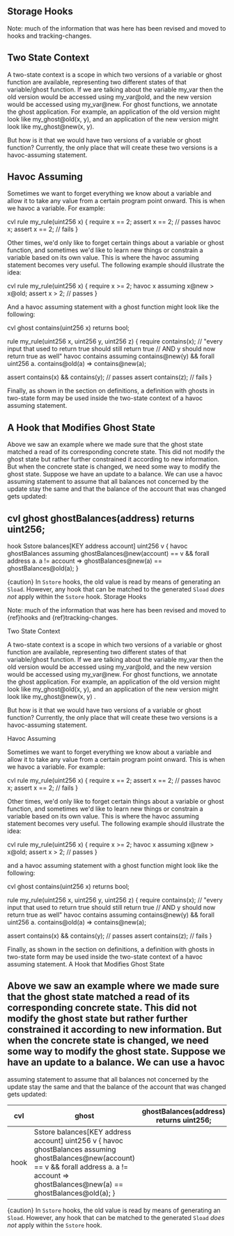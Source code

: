 ## Storage Hooks

Note: much of the information that was here has been revised and moved to hooks and tracking-changes.

## Two State Context

A two-state context is a scope in which two versions of a variable or ghost function are available, representing two different states of that variable/ghost function. If we are talking about the variable my_var then the old version would be accessed using my_var@old, and the new version would be accessed using my_var@new. For ghost functions, we annotate the ghost application. For example, an application of the old version might look like my_ghost@old(x, y), and an application of the new version might look like my_ghost@new(x, y).

But how is it that we would have two versions of a variable or ghost function? Currently, the only place that will create these two versions is a havoc-assuming statement.

## Havoc Assuming

Sometimes we want to forget everything we know about a variable and allow it to take any value from a certain program point onward. This is when we havoc a variable. For example:

cvl rule my_rule(uint256 x) {
require x == 2;
assert x == 2; // passes
havoc x;
assert x == 2; // fails
}

Other times, we'd only like to forget certain things about a variable or ghost function, and sometimes we'd like to learn new things or constrain a variable based on its own value. This is where the havoc assuming statement becomes very useful. The following example should illustrate the idea:

cvl rule my_rule(uint256 x) {
require x >= 2;
havoc x assuming x@new > x@old;
assert x > 2; // passes
}

And a havoc assuming statement with a ghost function might look like the following:

cvl ghost contains(uint256 x) returns bool;

rule my_rule(uint256 x, uint256 y, uint256 z) {
require contains(x); // "every input that used to return true should still return true // AND y should now return true as well"
havoc contains assuming contains@new(y) && forall uint256 a. contains@old(a) => contains@new(a);

assert contains(x) && contains(y); // passes
assert contains(z); // fails
}

Finally, as shown in the section on definitions, a definition with ghosts in two-state form may be used inside the two-state context of a havoc assuming statement.

## A Hook that Modifies Ghost State

Above we saw an example where we made sure that the ghost state matched a read of its corresponding concrete state. This did not modify the ghost state but rather further constrained it according to new information. But when the concrete state is changed, we need some way to modify the ghost state. Suppose we have an update to a balance. We can use a havoc assuming statement to assume that all balances not concerned by the update stay the same and that the balance of the account that was changed gets updated:

cvl ghost ghostBalances(address) returns uint256;
---
hook Sstore balances[KEY address account] uint256 v { havoc ghostBalances assuming ghostBalances@new(account) == v
&& forall address a. a != account => ghostBalances@new(a) == ghostBalances@old(a); }

{caution} In `Sstore` hooks, the old value is read by means of generating an `Sload`. However, any
hook that can be matched to the generated `Sload` _does not_ apply within the `Sstore` hook.
Storage Hooks

Note: much of the information that was here has been revised and moved to {ref}hooks and {ref}tracking-changes.

Two State Context

A two-state context is a scope in which two versions of a variable or ghost function are available, representing two
different states of that variable/ghost function. If we are talking about the variable my_var then the old version would be
accessed using my_var@old, and the new version would be accessed using my_var@new. For ghost functions, we annotate the
ghost application. For example, an application of the old version might look like my_ghost@old(x, y), and an application
of the new version might look like my_ghost@new(x, y) .

But how is it that we would have two versions of a variable or ghost function? Currently, the only place that will create these
two versions is a havoc-assuming statement.

Havoc Assuming

Sometimes we want to forget everything we know about a variable and allow it to take any value from a certain program
point onward. This is when we havoc a variable. For example:

cvl rule my_rule(uint256 x) { require x == 2; assert x == 2; // passes havoc x; assert x == 2; // fails }

Other times, we'd only like to forget certain things about a variable or ghost function, and sometimes we'd like to
learn new things or constrain a variable based on its own value. This is where the havoc assuming statement becomes very
useful. The following example should illustrate the idea:

cvl rule my_rule(uint256 x) { require x >= 2; havoc x assuming x@new > x@old; assert x > 2; // passes }

and a havoc assuming statement with a ghost function might look like the following:

cvl ghost contains(uint256 x) returns bool;

rule my_rule(uint256 x, uint256 y, uint256 z) { require contains(x); // "every input that used to return true should still return
true // AND y should now return true as well" havoc contains assuming contains@new(y) && forall uint256 a.
contains@old(a) => contains@new(a);

assert contains(x) && contains(y); // passes assert contains(z); // fails }

Finally, as shown in the section on definitions, a definition with ghosts in two-state form may be used inside the two-state
context of a havoc assuming statement.
A Hook that Modifies Ghost State

Above we saw an example where we made sure that the ghost state matched a read of its corresponding concrete state. This
did not modify the ghost state but rather further constrained it according to new information. But when the concrete state is
changed, we need some way to modify the ghost state. Suppose we have an update to a balance. We can use a havoc
---
assuming statement to assume that all balances not concerned by the update stay the same and that the balance of the account that was changed gets updated:

|cvl|ghost|ghostBalances(address) returns uint256;|
|---|---|---|
|hook|Sstore balances[KEY address account] uint256 v { havoc ghostBalances assuming ghostBalances@new(account) == v && forall address a. a != account => ghostBalances@new(a) == ghostBalances@old(a); }| |

{caution} In `Sstore` hooks, the old value is read by means of generating an `Sload`. However, any hook that can be matched to the generated `Sload` _does not_ apply within the `Sstore` hook.